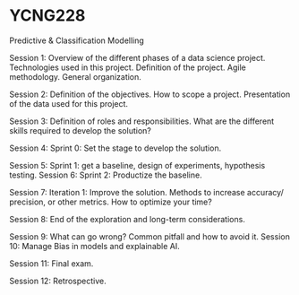 # YCNG228
Predictive &amp; Classification Modelling

Session 1: Overview of the different phases of a data science project. Technologies used in this project. Definition of the project. Agile methodology. General organization.

Session 2: Definition of the objectives. How to scope a project. Presentation of the data used for this project.

Session 3: Definition of roles and responsibilities. What are the different skills required to develop the solution?

Session 4: Sprint 0: Set the stage to develop the solution.

Session 5: Sprint 1: get a baseline, design of experiments, hypothesis testing. Session 6: Sprint 2: Productize the baseline.

Session 7: Iteration 1: Improve the solution. Methods to increase accuracy/ precision, or other metrics. How to optimize your time?

Session 8: End of the exploration and long-term considerations. 

Session 9: What can go wrong? Common pitfall and how to avoid it. Session 10: Manage Bias in models and explainable AI.

Session 11: Final exam.

Session 12: Retrospective.
